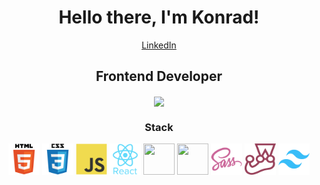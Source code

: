  <h1 align="center">Hello there, I'm Konrad!</h1>
 <p align="center"><a href="https://www.linkedin.com/in/konradslomiany/">LinkedIn</a></p>
 <h2 align="center">Frontend Developer</h2>
 <div align="center"><img align="center" src="https://komarev.com/ghpvc/?username=Hagane3"> </div>

<h3 align="center">Stack</h3>
<p align="center">
<img  src="https://raw.githubusercontent.com/devicons/devicon/master/icons/html5/html5-original-wordmark.svg"  width="50" height="50"/>
<img  src="https://raw.githubusercontent.com/devicons/devicon/master/icons/css3/css3-original-wordmark.svg" width="50" height="50"/>
<img  src="https://raw.githubusercontent.com/devicons/devicon/master/icons/javascript/javascript-original.svg" width="50" height="50"/>
<img  src="https://raw.githubusercontent.com/devicons/devicon/master/icons/react/react-original-wordmark.svg" width="50" height="50"/>
<img  src="https://www.vectorlogo.zone/logos/firebase/firebase-icon.svg" width="50" height="50"/>
<img  src="https://www.vectorlogo.zone/logos/git-scm/git-scm-icon.svg"  width="50" height="50"/>
<img  src="https://raw.githubusercontent.com/devicons/devicon/master/icons/sass/sass-original.svg" width="50" height="50"/>
<img src="https://github.com/devicons/devicon/blob/master/icons/jest/jest-plain.svg" width="50" height="50" />
<img src="https://github.com/devicons/devicon/blob/master/icons/tailwindcss/tailwindcss-plain.svg" width="50" height="50" />



